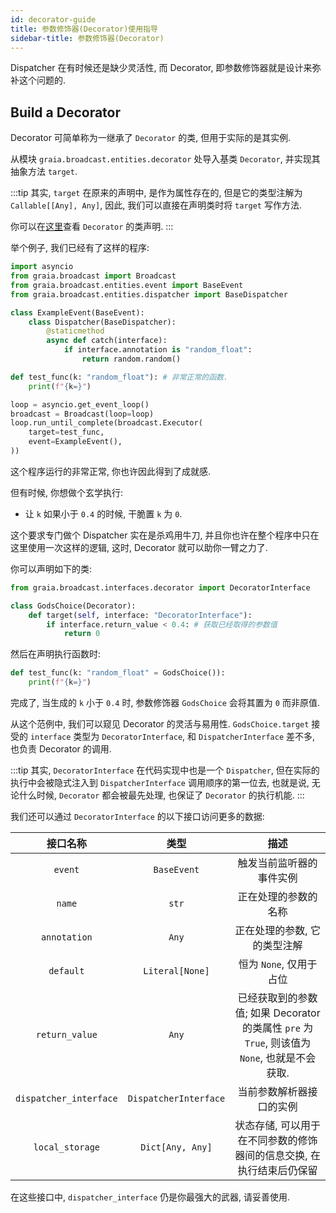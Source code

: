 ```yaml
---
id: decorator-guide
title: 参数修饰器(Decorator)使用指导
sidebar-title: 参数修饰器(Decorator)
---
```


Dispatcher 在有时候还是缺少灵活性, 而 Decorator, 即参数修饰器就是设计来弥补这个问题的.

## Build a Decorator

Decorator 可简单称为一继承了 `Decorator` 的类, 但用于实际的是其实例.

从模块 `graia.broadcast.entities.decorator` 处导入基类 `Decorator`,
并实现其抽象方法 `target`.

:::tip
其实, `target` 在原来的声明中, 是作为属性存在的, 但是它的类型注解为 `Callable[[Any], Any]`,
因此, 我们可以直接在声明类时将 `target` 写作方法.

你可以在[这里](https://graiaproject.github.io/Application/graia/broadcast/entities/decorator.html)查看 `Decorator` 的类声明.
:::

举个例子, 我们已经有了这样的程序:

```py
import asyncio
from graia.broadcast import Broadcast
from graia.broadcast.entities.event import BaseEvent
from graia.broadcast.entities.dispatcher import BaseDispatcher

class ExampleEvent(BaseEvent):
    class Dispatcher(BaseDispatcher):
        @staticmethod
        async def catch(interface):
            if interface.annotation is "random_float":
                return random.random()

def test_func(k: "random_float"): # 非常正常的函数.
    print(f"{k=}")

loop = asyncio.get_event_loop()
broadcast = Broadcast(loop=loop)
loop.run_until_complete(broadcast.Executor(
    target=test_func,
    event=ExampleEvent(),
))
```

这个程序运行的非常正常, 你也许因此得到了成就感.

但有时候, 你想做个玄学执行:

 - 让 `k` 如果小于 `0.4` 的时候, 干脆置 `k` 为 `0`.

这个要求专门做个 Dispatcher 实在是杀鸡用牛刀, 并且你也许在整个程序中只在这里使用一次这样的逻辑,
这时, Decorator 就可以助你一臂之力了.

你可以声明如下的类:

```py
from graia.broadcast.interfaces.decorator import DecoratorInterface

class GodsChoice(Decorator):
    def target(self, interface: "DecoratorInterface"):
        if interface.return_value < 0.4: # 获取已经取得的参数值
            return 0
```

然后在声明执行函数时:

```py
def test_func(k: "random_float" = GodsChoice()):
    print(f"{k=}")
```

完成了, 当生成的 `k` 小于 `0.4` 时, 参数修饰器 `GodsChoice` 会将其置为 `0` 而非原值.

从这个范例中, 我们可以窥见 Decorator 的灵活与易用性.
`GodsChoice.target` 接受的 `interface` 类型为 `DecoratorInterface`, 和 `DispatcherInterface` 差不多,
也负责 Decorator 的调用.

:::tip
其实, `DecoratorInterface` 在代码实现中也是一个 `Dispatcher`,
但在实际的执行中会被隐式注入到 `DispatcherInterface` 调用顺序的第一位去,
也就是说, 无论什么时候, `Decorator` 都会被最先处理, 也保证了 `Decorator` 的执行机能.
:::

我们还可以通过 `DecoratorInterface` 的以下接口访问更多的数据:

|接口名称|类型|描述|
|:-:|:-:|:-:|
|`event`|`BaseEvent`|触发当前监听器的事件实例|
|`name`|`str`|正在处理的参数的名称|
|`annotation`|`Any`|正在处理的参数, 它的类型注解|
|`default`|`Literal[None]`|恒为 `None`, 仅用于占位|
|`return_value`|`Any`|已经获取到的参数值; 如果 Decorator 的类属性 `pre` 为 `True`, 则该值为 `None`, 也就是不会获取.|
|`dispatcher_interface`|`DispatcherInterface`|当前参数解析器接口的实例|
|`local_storage`|`Dict[Any, Any]`|状态存储, 可以用于在不同参数的修饰器间的信息交换, 在执行结束后仍保留|

在这些接口中, `dispatcher_interface` 仍是你最强大的武器, 请妥善使用.